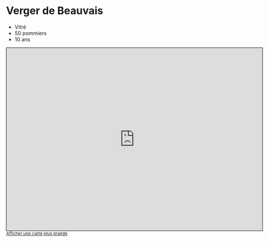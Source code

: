 # Verger de Beauvais

 - Vitré
 - 50 pommiers
 - 10 ans
 
 
 <iframe width="700" height="500" frameborder="0" scrolling="no" marginheight="0" marginwidth="0" src="https://www.openstreetmap.org/export/embed.html?bbox=-1.227725457865745%2C48.11502824187802%2C-1.2201079842634501%2C48.11730959755529&amp;layer=mapnik&amp;marker=48.11616893237881%2C-1.2239167210645974" style="border: 1px solid black"></iframe><br/><small><a href="https://www.openstreetmap.org/?mlat=48.11617&amp;mlon=-1.22392#map=19/48.11617/-1.22392">Afficher une carte plus grande</a></small>